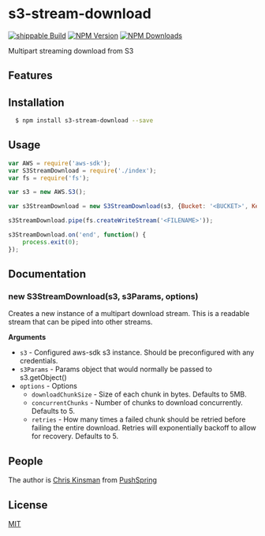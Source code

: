 # s3-stream-download

  [![shippable Build][shippable-image]][shippable-url]
  [![NPM Version][npm-image]][npm-url]
  [![NPM Downloads][downloads-image]][downloads-url]

Multipart streaming download from S3

## Features

## Installation

``` bash
  $ npm install s3-stream-download --save
```

## Usage

```js
var AWS = require('aws-sdk');
var S3StreamDownload = require('./index');
var fs = require('fs');

var s3 = new AWS.S3();

var s3StreamDownload = new S3StreamDownload(s3, {Bucket: '<BUCKET>', Key:'<KEY>'});

s3StreamDownload.pipe(fs.createWriteStream('<FILENAME>'));

s3StreamDownload.on('end', function() {
    process.exit(0);
});
```

## Documentation

### new S3StreamDownload(s3, s3Params, options)

Creates a new instance of a multipart download stream.  This is a readable stream that can be
piped into other streams.

__Arguments__

* `s3` - Configured aws-sdk s3 instance.  Should be preconfigured with any credentials.
* `s3Params` - Params object that would normally be passed to s3.getObject()
* `options` - Options
    - `downloadChunkSize` - Size of each chunk in bytes.  Defaults to 5MB.
    - `concurrentChunks` - Number of chunks to download concurrently. Defaults to 5.
    - `retries` - How many times a failed chunk should be retried before failing the entire download. Retries will exponentially backoff to allow for recovery.  Defaults to 5.



## People

The author is [Chris Kinsman](https://github.com/chriskinsman) from [PushSpring](http://www.pushspring.com)

## License

  [MIT](LICENSE)

[npm-image]: https://img.shields.io/npm/v/s3-stream-download.svg?style=flat
[npm-url]: https://npmjs.org/package/s3-stream-download
[downloads-image]: https://img.shields.io/npm/dm/s3-stream-download.svg?style=flat
[downloads-url]: https://npmjs.org/package/s3-stream-download
[shippable-image]: https://api.shippable.com/projects/57bfbd4c016a370e00eb8907/badge?branch=master
[shippable-url]: https://app.shippable.com/projects/57bfbd4c016a370e00eb8907

